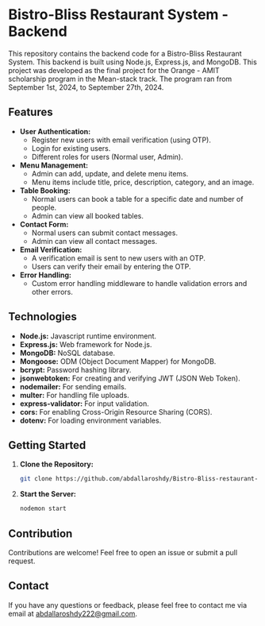# Bistro-Bliss Restaurant System - Backend

This repository contains the backend code for a Bistro-Bliss Restaurant System. This backend is built using Node.js, Express.js, and MongoDB.  This project was developed as the final project for the Orange - AMIT scholarship program in the Mean-stack track. The program ran from September 1st, 2024, to September 27th, 2024.

## Features

* **User Authentication:**
    * Register new users with email verification (using OTP).
    * Login for existing users.
    * Different roles for users (Normal user, Admin).
* **Menu Management:**
    * Admin can add, update, and delete menu items.
    * Menu items include title, price, description, category, and an image.
* **Table Booking:**
    * Normal users can book a table for a specific date and number of people.
    * Admin can view all booked tables.
* **Contact Form:**
    * Normal users can submit contact messages.
    * Admin can view all contact messages.
* **Email Verification:**
    * A verification email is sent to new users with an OTP.
    * Users can verify their email by entering the OTP.
* **Error Handling:**
    * Custom error handling middleware to handle validation errors and other errors.

## Technologies

* **Node.js:** Javascript runtime environment.
* **Express.js:** Web framework for Node.js.
* **MongoDB:** NoSQL database.
* **Mongoose:** ODM (Object Document Mapper) for MongoDB.
* **bcrypt:** Password hashing library.
* **jsonwebtoken:** For creating and verifying JWT (JSON Web Token).
* **nodemailer:** For sending emails.
* **multer:** For handling file uploads.
* **express-validator:** For input validation.
* **cors:** For enabling Cross-Origin Resource Sharing (CORS).
* **dotenv:** For loading environment variables.

## Getting Started

1. **Clone the Repository:**
   ```bash
   git clone https://github.com/abdallaroshdy/Bistro-Bliss-restaurant-back-end.git
   ```

2. **Start the Server:**
   ```bash
   nodemon start
   ```

## Contribution

Contributions are welcome! Feel free to open an issue or submit a pull request.

## Contact

If you have any questions or feedback, please feel free to contact me via email at abdallaroshdy222@gmail.com.
